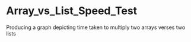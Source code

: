 # Array_vs_List_Speed_Test
Producing a graph depicting time taken to multiply two arrays verses two lists

